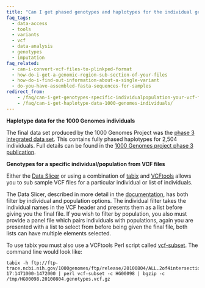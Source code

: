 ```yaml
---
title: "Can I get phased genotypes and haplotypes for the individual genomes?"
faq_tags:
  - data-access
  - tools
  - variants
  - vcf
  - data-analysis
  - genotypes
  - imputation
faq_related:
  - can-i-convert-vcf-files-to-plinkped-format
  - how-do-i-get-a-genomic-region-sub-section-of-your-files
  - how-do-i-find-out-information-about-a-single-variant
  - do-you-have-assembled-fasta-sequences-for-samples
redirect_from:
    - /faq/can-i-get-genotypes-specific-individualpopulation-your-vcf-files/
    - /faq/can-i-get-haplotype-data-1000-genomes-individuals/
---
```

                    
**Haplotype data for the 1000 Genomes individuals**

The final data set produced by the 1000 Genomes Project was the [phase 3 integrated data set](http://ftp.1000genomes.ebi.ac.uk/vol1/ftp/release/20130502/). This contains fully phased haplotypes for 2,504 individuals. Full details can be found in the [1000 Genomes project phase 3 publication](http://www.nature.com/nature/journal/v526/n7571/full/nature15393.html).

**Genotypes for a specific individual/population from VCF files**

Either the [Data Slicer]({{site.browser_url}}/tools.html) or using a combination of [tabix](http://samtools.sourceforge.net/tabix.shtml) and [VCFtools](http://vcftools.sourceforge.net/) allows you to sub sample VCF files for a particular individual or list of individuals.

The Data Slicer, described in more detail in the [documentation](/data-slicer), has both filter by individual and population options. The individual filter takes the individual names in the VCF header and presents them as a list before giving you the final file. If you wish to filter by population, you also must provide a panel file which pairs individuals with populations, again you are presented with a list to select from before being given the final file, both lists can have multiple elements selected.

To use tabix you must also use a VCFtools Perl script called [vcf-subset](http://vcftools.sourceforge.net/perl_module.html#vcf-subset). The command line would look like:

    tabix -h ftp://ftp-trace.ncbi.nih.gov/1000genomes/ftp/release/20100804/ALL.2of4intersection.20100804.genotypes.vcf.gz 17:1471000-1472000 | perl vcf-subset -c HG00098 | bgzip -c /tmp/HG00098.20100804.genotypes.vcf.gz
